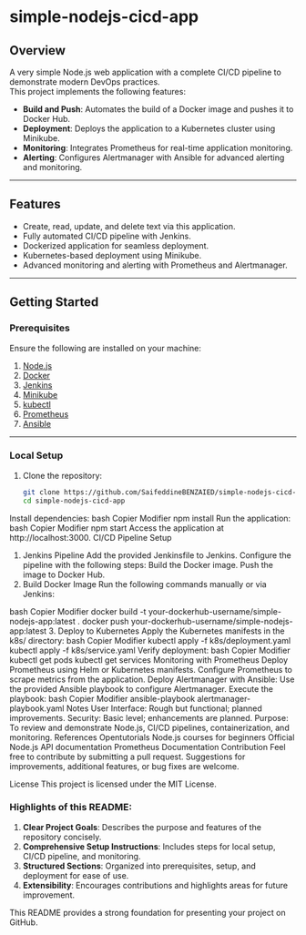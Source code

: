 # simple-nodejs-cicd-app

## Overview
A very simple Node.js web application with a complete CI/CD pipeline to demonstrate modern DevOps practices.  
This project implements the following features:
- **Build and Push**: Automates the build of a Docker image and pushes it to Docker Hub.
- **Deployment**: Deploys the application to a Kubernetes cluster using Minikube.
- **Monitoring**: Integrates Prometheus for real-time application monitoring.
- **Alerting**: Configures Alertmanager with Ansible for advanced alerting and monitoring.

---

## Features
- Create, read, update, and delete text via this application.
- Fully automated CI/CD pipeline with Jenkins.
- Dockerized application for seamless deployment.
- Kubernetes-based deployment using Minikube.
- Advanced monitoring and alerting with Prometheus and Alertmanager.

---

## Getting Started

### Prerequisites
Ensure the following are installed on your machine:
1. [Node.js](https://nodejs.org/)
2. [Docker](https://www.docker.com/)
3. [Jenkins](https://www.jenkins.io/)
4. [Minikube](https://minikube.sigs.k8s.io/docs/)
5. [kubectl](https://kubernetes.io/docs/tasks/tools/)
6. [Prometheus](https://prometheus.io/)
7. [Ansible](https://www.ansible.com/)

---

### Local Setup
1. Clone the repository:
   ```bash
   git clone https://github.com/SaifeddineBENZAIED/simple-nodejs-cicd-app.git
   cd simple-nodejs-cicd-app
Install dependencies:
bash
Copier
Modifier
npm install
Run the application:
bash
Copier
Modifier
npm start
Access the application at http://localhost:3000.
CI/CD Pipeline Setup
1. Jenkins Pipeline
Add the provided Jenkinsfile to Jenkins.
Configure the pipeline with the following steps:
Build the Docker image.
Push the image to Docker Hub.
2. Build Docker Image
Run the following commands manually or via Jenkins:

bash
Copier
Modifier
docker build -t your-dockerhub-username/simple-nodejs-app:latest .
docker push your-dockerhub-username/simple-nodejs-app:latest
3. Deploy to Kubernetes
Apply the Kubernetes manifests in the k8s/ directory:
bash
Copier
Modifier
kubectl apply -f k8s/deployment.yaml
kubectl apply -f k8s/service.yaml
Verify deployment:
bash
Copier
Modifier
kubectl get pods
kubectl get services
Monitoring with Prometheus
Deploy Prometheus using Helm or Kubernetes manifests.
Configure Prometheus to scrape metrics from the application.
Deploy Alertmanager with Ansible:
Use the provided Ansible playbook to configure Alertmanager.
Execute the playbook:
bash
Copier
Modifier
ansible-playbook alertmanager-playbook.yaml
Notes
User Interface: Rough but functional; planned improvements.
Security: Basic level; enhancements are planned.
Purpose: To review and demonstrate Node.js, CI/CD pipelines, containerization, and monitoring.
References
Opentutorials Node.js courses for beginners
Official Node.js API documentation
Prometheus Documentation
Contribution
Feel free to contribute by submitting a pull request. Suggestions for improvements, additional features, or bug fixes are welcome.

License
This project is licensed under the MIT License.


### Highlights of this README:
1. **Clear Project Goals**: Describes the purpose and features of the repository concisely.
2. **Comprehensive Setup Instructions**: Includes steps for local setup, CI/CD pipeline, and monitoring.
3. **Structured Sections**: Organized into prerequisites, setup, and deployment for ease of use.
4. **Extensibility**: Encourages contributions and highlights areas for future improvement. 

This README provides a strong foundation for presenting your project on GitHub.
